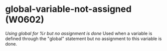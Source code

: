# global-variable-not-assigned (W0602)

*Using global for %r but no assignment is done* Used when a variable is
defined through the "global" statement but no assignment to this
variable is done.
